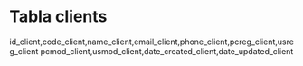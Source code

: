 # Tabla clients

id_client,code_client,name_client,email_client,phone_client,pcreg_client,usreg_client
pcmod_client,usmod_client,date_created_client,date_updated_client
